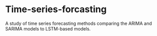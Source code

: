 # Time-series-forcasting
A study of time series forecasting methods comparing the ARIMA and SARIMA models to LSTM-based models.
